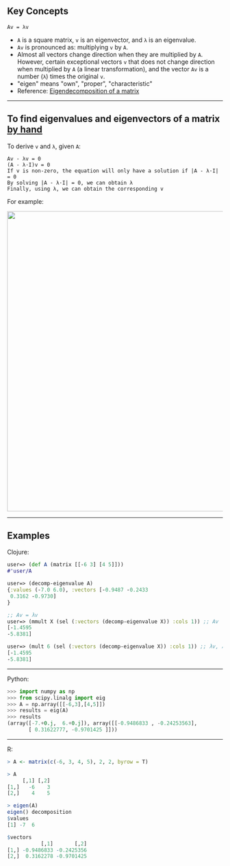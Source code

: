 ## Key Concepts

```Av = λv```

- ```A``` is a square matrix, ```v``` is an eigenvector, and ```λ``` is an eigenvalue.
- ```Av``` is pronounced as: multiplying ```v``` by ```A```.
- Almost all vectors change direction when they are multiplied by ```A```. However, certain exceptional vectors ```v``` that does not change direction when multiplied by ```A``` (a linear transformation), and the vector ```Av``` is a number (```λ```) times the original ```v```.
- "eigen" means "own", "proper", "characteristic"
- Reference: <a href="https://en.wikipedia.org/wiki/Eigendecomposition_of_a_matrix">Eigendecomposition of a matrix</a>

<hr>

## To find eigenvalues and eigenvectors of a matrix <a href="http://math.mit.edu/~gs/linearalgebra/ila0601.pdf">by hand</a>

To derive ```v``` and ```λ```, given ```A```:
```
Av - λv = 0
(A - λ·I)v = 0
If v is non-zero, the equation will only have a solution if |A - λ·I| = 0
By solving |A - λ·I| = 0, we can obtain λ
Finally, using λ, we can obtain the corresponding v
```

For example:
<p align="center"><img src="./images/eigenvalue_eigenvector_by_hand.png" width="700px"></p>

<hr>

## Examples

Clojure:
```Clojure
user=> (def A (matrix [[-6 3] [4 5]]))
#'user/A

user=> (decomp-eigenvalue A)
{:values (-7.0 6.0), :vectors [-0.9487 -0.2433
 0.3162 -0.9730]
}

;; Av = λv
user=> (mmult X (sel (:vectors (decomp-eigenvalue X)) :cols 1)) ;; Av
[-1.4595
-5.8381]

user=> (mult 6 (sel (:vectors (decomp-eigenvalue X)) :cols 1)) ;; λv, λ = 6
[-1.4595
-5.8381]
```

<hr>

Python:
```Python
>>> import numpy as np
>>> from scipy.linalg import eig
>>> A = np.array([[-6,3],[4,5]])
>>> results = eig(A)
>>> results
(array([-7.+0.j,  6.+0.j]), array([[-0.9486833 , -0.24253563],
       [ 0.31622777, -0.9701425 ]]))
```

<hr>

R:
```R
> A <- matrix(c(-6, 3, 4, 5), 2, 2, byrow = T)

> A
     [,1] [,2]
[1,]   -6    3
[2,]    4    5

> eigen(A)
eigen() decomposition
$values
[1] -7  6

$vectors
           [,1]       [,2]
[1,] -0.9486833 -0.2425356
[2,]  0.3162278 -0.9701425
```
